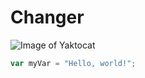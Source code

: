 # Changer

![Image of Yaktocat](https://octodex.github.com/images/yaktocat.png)

``` javascript
var myVar = "Hello, world!";
```

